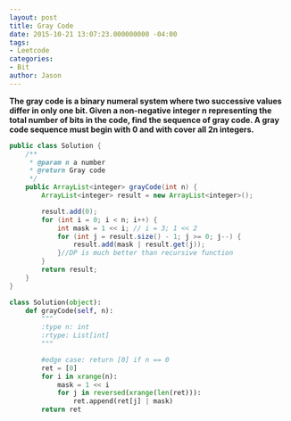 ```yaml
---
layout: post
title: Gray Code
date: 2015-10-21 13:07:23.000000000 -04:00
tags:
- Leetcode
categories:
- Bit
author: Jason
---
```

**The gray code is a binary numeral system where two successive values differ in only one bit. Given a non-negative integer n representing the total number of bits in the code, find the sequence of gray code. A gray code sequence must begin with 0 and with cover all 2n integers.**


``` java
public class Solution {
    /**
     * @param n a number
     * @return Gray code
     */
    public ArrayList<integer> grayCode(int n) {
        ArrayList<integer> result = new ArrayList<integer>();

        result.add(0);
        for (int i = 0; i < n; i++) {
            int mask = 1 << i; // i = 3; 1 << 2
            for (int j = result.size() - 1; j >= 0; j--) {
                result.add(mask | result.get(j));
            }//DP is much better than recursive function
        }
        return result;
    }
}
```

``` python
class Solution(object):
    def grayCode(self, n):
        """
        :type n: int
        :rtype: List[int]
        """

        #edge case: return [0] if n == 0
        ret = [0]
        for i in xrange(n):
            mask = 1 << i
            for j in reversed(xrange(len(ret))):
                ret.append(ret[j] | mask)
        return ret
```
